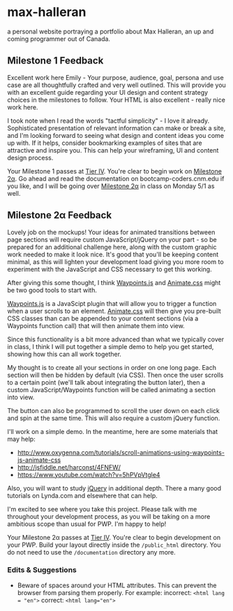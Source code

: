 # max-halleran
a personal website portraying a portfolio about Max Halleran, an up and coming programmer out of Canada. 

## Milestone 1 Feedback
Excellent work here Emily - Your purpose, audience, goal, persona and use case are all thoughtfully crafted and very well outlined. This will provide you with an excellent guide regarding your UI design and content strategy choices in the milestones to follow. Your HTML is also excellent - really nice work here.

I took note when I read the words "tactful simplicity" - I love it already. Sophisticated presentation of relevant information can make or break a site, and I'm looking forward to seeing what design and content ideas you come up with. If it helps, consider bookmarking examples of sites that are attractive and inspire you. This can help your wireframing, UI and content design process.

Your Milestone 1 passes at [Tier IV](https://bootcamp-coders.cnm.edu/projects/personal/rubric/). You're clear to begin work on [Milestone 2&alpha;](https://bootcamp-coders.cnm.edu/projects/personal/milestone-two/). Go ahead and read the documentation on bootcamp-coders.cnm.edu if you like, and I will be going over [Milestone 2&alpha;](https://bootcamp-coders.cnm.edu/projects/personal/milestone-two/) in class on Monday 5/1 as well.

## Milestone 2&alpha; Feedback
Lovely job on the mockups! Your ideas for animated transitions between page sections will require custom JavaScript/jQuery on your part - so be prepared for an additional challenge here, along with the custom graphic work needed to make it look nice. It's good that you'll be keeping content minimal, as this will lighten your development load giving you more room to experiment with the JavaScript and CSS necessary to get this working.

After giving this some thought, I think [Waypoints.js](http://imakewebthings.com/waypoints/) and [Animate.css](https://daneden.github.io/animate.css/) might be two good tools to start with.

[Waypoints.js](http://imakewebthings.com/waypoints/) is a JavaScipt plugin that will allow you to trigger a function when a user scrolls to an element. [Animate.css](https://daneden.github.io/animate.css/) will then give you pre-built CSS classes than can be appended to your content sections (via a Waypoints function call) that will then animate them into view.

Since this functionality is a bit more advanced than what we typically cover in class, I think I will put together a simple demo to help you get started, showing how this can all work together.

My thought is to create all your sections in order on one long page. Each section will then be hidden by default (via CSS). Then once the user scrolls to a certain point (we'll talk about integrating the button later), then a custom JavaScript/Waypoints function will be called animating a section into view.

The button can also be programmed to scroll the user down on each click and spin at the same time. This will also require a custom jQuery function.

 I'll work on a simple demo. In the meantime, here are some materials that may help:
 - http://www.oxygenna.com/tutorials/scroll-animations-using-waypoints-js-animate-css
- http://jsfiddle.net/harconst/4FNFW/
- https://www.youtube.com/watch?v=5hPVpVtgle4

Also, you will want to study [jQuery](https://jquery.com/) in additional depth. There a many good tutorials on Lynda.com and elsewhere that can help.

I'm excited to see where you take this project. Please talk with me throughout your development process, as you will be taking on a more ambitious scope than usual for PWP. I'm happy to help!

Your Milestone 2&alpha; passes at [Tier IV](https://bootcamp-coders.cnm.edu/projects/personal/rubric/). You're clear to begin development on your PWP. Build your layout directly inside the `/public_html` directory. You do not need to use the `/documentation` directory any more.

### Edits &amp; Suggestions
- Beware of spaces around your HTML attributes. This can prevent the browser from parsing them properly. For example:
incorrect: `<html lang = "en">`
correct: `<html lang="en">`
